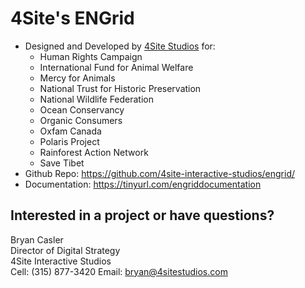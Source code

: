 # 4Site's ENGrid
- Designed and Developed by [4Site Studios](http://4sitestudios.com/en) for:
  - Human Rights Campaign
  - International Fund for Animal Welfare
  - Mercy for Animals
  - National Trust for Historic Preservation
  - National Wildlife Federation
  - Ocean Conservancy
  - Organic Consumers
  - Oxfam Canada
  - Polaris Project
  - Rainforest Action Network
  - Save Tibet
- Github Repo: https://github.com/4site-interactive-studios/engrid/
- Documentation: https://tinyurl.com/engriddocumentation

## Interested in a project or have questions?
Bryan Casler  
Director of Digital Strategy  
4Site Interactive Studios  
Cell: (315) 877-3420 
Email: bryan@4sitestudios.com
